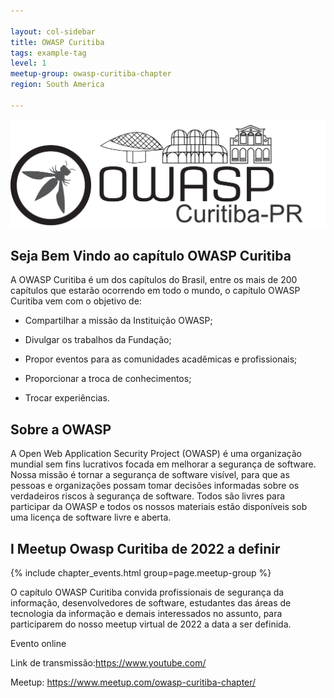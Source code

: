 ```yaml
---

layout: col-sidebar
title: OWASP Curitiba
tags: example-tag
level: 1
meetup-group: owasp-curitiba-chapter
region: South America

---
```

![Owasp-Curitiba (2)](https://github.com/OWASP/www-chapter-curitiba/blob/main/assets/images/final.png)


## Seja Bem Vindo ao capítulo OWASP Curitiba

A OWASP Curitiba é um dos capítulos do Brasil, entre os mais de 200 capítulos que estarão ocorrendo em todo o mundo, o capítulo OWASP Curitiba vem com o objetivo de:


- Compartilhar a missão da Instituição OWASP;

- Divulgar os trabalhos da Fundação;

- Propor eventos para as comunidades acadêmicas e profissionais;

- Proporcionar a troca de conhecimentos;

- Trocar experiências. 

## Sobre a OWASP

A Open Web Application Security Project (OWASP) é uma organização mundial sem fins lucrativos focada em melhorar a segurança de software. Nossa missão é tornar a segurança de software visível, para que as pessoas e organizações possam tomar decisões informadas sobre os verdadeiros riscos à segurança de software. Todos são livres para participar da OWASP e todos os nossos materiais estão disponíveis sob uma licença de software livre e aberta.


## I Meetup Owasp Curitiba de 2022 a definir

{% include chapter_events.html group=page.meetup-group %}

O capítulo OWASP Curitiba convida profissionais de segurança da informação, desenvolvedores de software, estudantes das áreas de tecnologia da informação e demais interessados no assunto, para participarem do nosso meetup virtual de 2022 a data a ser definida.

Evento online

Link de transmissão:https://www.youtube.com/

Meetup: https://www.meetup.com/owasp-curitiba-chapter/
